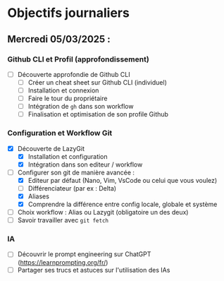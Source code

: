 # Objectifs journaliers

## Mercredi 05/03/2025 :

### Github CLI et Profil (approfondissement)

- [ ] Découverte approfondie de Github CLI
  - [ ] Créer un cheat sheet sur Github CLI (individuel)
  - [ ] Installation et connexion
  - [ ] Faire le tour du propriétaire
  - [ ] Intégration de `gh` dans son workflow
  - [ ] Finalisation et optimisation de son profile Github

### Configuration et Workflow Git

- [X] Découverte de LazyGit
  - [X] Installation et configuration
  - [X] Intégration dans son editeur / workflow
- [ ] Configurer son git de manière avancée :
  - [X] Editeur par défaut (Nano, Vim, VsCode ou celui que vous voulez)
  - [ ] Différenciateur (par ex : Delta)
  - [X] Aliases
  - [X] Comprendre la différence entre config locale, globale et système
- [ ] Choix workflow : Alias ou Lazygit (obligatoire un des deux)
- [ ] Savoir travailler avec `git fetch`

### IA

- [ ] Découvrir le prompt engineering sur ChatGPT (https://learnprompting.org/fr/)
- [ ] Partager ses trucs et astuces sur l'utilisation des IAs
